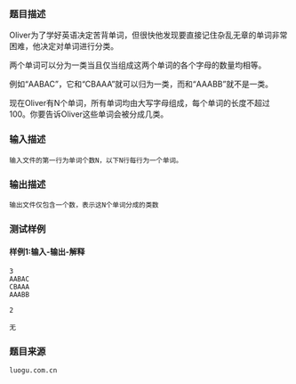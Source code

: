 ### 题目描述

Oliver为了学好英语决定苦背单词，但很快他发现要直接记住杂乱无章的单词非常困难，他决定对单词进行分类。

两个单词可以分为一类当且仅当组成这两个单词的各个字母的数量均相等。

例如“AABAC”，它和“CBAAA”就可以归为一类，而和“AAABB”就不是一类。

现在Oliver有N个单词，所有单词均由大写字母组成，每个单词的长度不超过100。你要告诉Oliver这些单词会被分成几类。


### 输入描述

```
输入文件的第一行为单词个数N，以下N行每行为一个单词。
```
### 输出描述

```
输出文件仅包含一个数，表示这N个单词分成的类数
```

### 测试样例
#### 样例1:输入-输出-解释

```
3 
AABAC 
CBAAA 
AAABB
```
```
2
```
```
无
```

### 题目来源  
`luogu.com.cn`